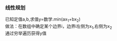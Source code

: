 ### 线性规划
已知定值a,b,求值y=数学.min(ax<sub>1</sub>+bx<sub>2</sub>)  
做法：在数组中确定某个边界i，边界i左侧为x<sub>1</sub>,右侧为x<sub>2</sub>  
通过穷举遍历获得y值